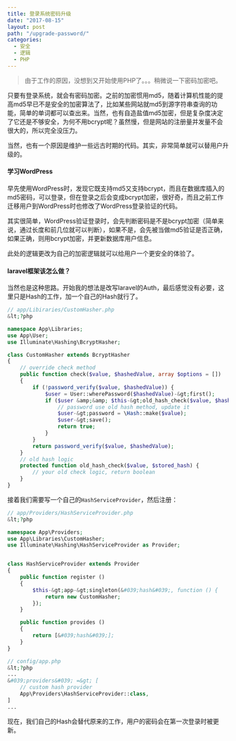 ```yaml
---
title: 登录系统密码升级
date: "2017-08-15"
layout: post
path: "/upgrade-password/"
categories:
  - 安全
  - 逻辑
  - PHP
---
```


> 由于工作的原因，没想到又开始使用PHP了。。。稍微说一下密码加密吧。

只要有登录系统，就会有密码加密。之前的加密惯用md5，随着计算机性能的提高md5早已不是安全的加密算法了，比如某些网站就md5到源字符串查询的功能，简单的单词都可以查出来。当然，也有自造盐值md5加密，但是复杂度决定了它还是不够安全，为何不用bcrypt呢？虽然慢，但是网站的注册量并发量不会很大的，所以完全没压力。

当然，也有一个原因是维护一些远古时期的代码。其实，非常简单就可以替用户升级的。

<!--more-->

#### 学习WordPress

早先使用WordPress时，发现它既支持md5又支持bcrypt，而且在数据库插入的md5密码，可以登录，但在登录之后会变成bcrypt加密，很好奇，而且之前工作迁移用户到WordPress时也修改了WordPress登录验证的代码。

其实很简单，WordPress验证登录时，会先判断密码是不是bcrypt加密（简单来说，通过长度和前几位就可以判断），如果不是，会先被当做md5验证是否正确，如果正确，则用bcrypt加密，并更新数据库用户信息。

此处的逻辑更改为自己的加密逻辑就可以给用户一个更安全的体验了。

#### laravel框架该怎么做？

当然也是这种思路。开始我的想法是改写laravel的Auth，最后感觉没有必要，这里只是Hash的工作，加一个自己的Hash就行了。

```php
// app/Libiraries/CustomHasher.php
&lt;?php

namespace App\Libraries;
use App\User;
use Illuminate\Hashing\BcryptHasher;

class CustomHasher extends BcryptHasher
{
    // override check method
    public function check($value, $hashedValue, array $options = [])
    {
        if (!password_verify($value, $hashedValue)) {
            $user = User::wherePassword($hashedValue)-&gt;first();
            if ($user &amp;&amp; $this-&gt;old_hash_check($value, $hashedValue)) {
                // password use old hash method, update it
                $user-&gt;password = \Hash::make($value);
                $user-&gt;save();
                return true;
            }
        }
        return password_verify($value, $hashedValue);
    }
    // old hash logic
    protected function old_hash_check($value, $stored_hash) {
        // your old check logic, return boolean
    }
}
```

接着我们需要写一个自己的`HashServiceProvider`，然后注册：

```php
// app/Providers/HashServiceProvider.php
&lt;?php

namespace App\Providers;
use App\Libraries\CustomHasher;
use Illuminate\Hashing\HashServiceProvider as Provider;


class HashServiceProvider extends Provider
{
    public function register ()
    {
        $this-&gt;app-&gt;singleton(&#039;hash&#039;, function () {
            return new CustomHasher;
        });
    }

    public function provides ()
    {
        return [&#039;hash&#039;];
    }
}
```
```php
// config/app.php
&lt;?php
...
&#039;providers&#039; =&gt; [
    // custom hash provider
    App\Providers\HashServiceProvider::class,
]
...
```
现在，我们自己的Hash会替代原来的工作，用户的密码会在第一次登录时被更新。

